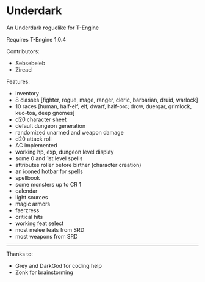 Underdark
=========

An Underdark roguelike for T-Engine

Requires T-Engine 1.0.4

Contributors:
- Sebsebeleb
- Zireael

Features:
- inventory
- 8 classes [fighter, rogue, mage, ranger, cleric, barbarian, druid, warlock]
- 10 races [human, half-elf, elf, dwarf, half-orc; drow, duergar, grimlock, kuo-toa, deep gnomes]
- d20 character sheet
- default dungeon generation
- randomized unarmed and weapon damage
- d20 attack roll
- AC implemented
- working hp, exp, dungeon level display
- some 0 and 1st level spells
- attributes roller before birther (character creation)
- an iconed hotbar for spells
- spellbook
- some monsters up to CR 1
- calendar
- light sources
- magic armors
- faerzress
- critical hits
- working feat select
- most melee feats from SRD
- most weapons from SRD

***
Thanks to:
- Grey and DarkGod for coding help
- Zonk for brainstorming


